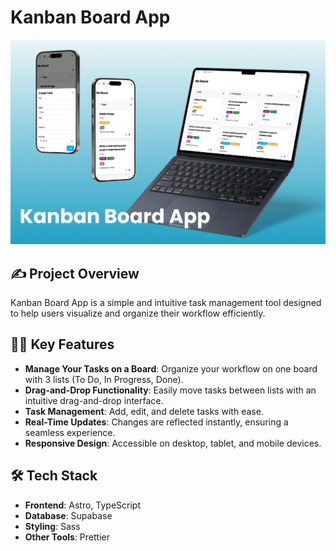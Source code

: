 # Kanban Board App
![Kanban Board App Image](CodeCrafters/src/assets/app_image.png)

## ✍️ Project Overview
Kanban Board App is a simple and intuitive task management tool designed to help users visualize and organize their workflow efficiently.

## 🧑‍💻 Key Features
- **Manage Your Tasks on a Board**: Organize your workflow on one board with 3 lists (To Do, In Progress, Done).
- **Drag-and-Drop Functionality**: Easily move tasks between lists with an intuitive drag-and-drop interface.
- **Task Management**: Add, edit, and delete tasks with ease.
- **Real-Time Updates**: Changes are reflected instantly, ensuring a seamless experience.
- **Responsive Design**: Accessible on desktop, tablet, and mobile devices.

## 🛠️ Tech Stack
- **Frontend**: Astro, TypeScript
- **Database**: Supabase
- **Styling**: Sass
- **Other Tools**: Prettier
